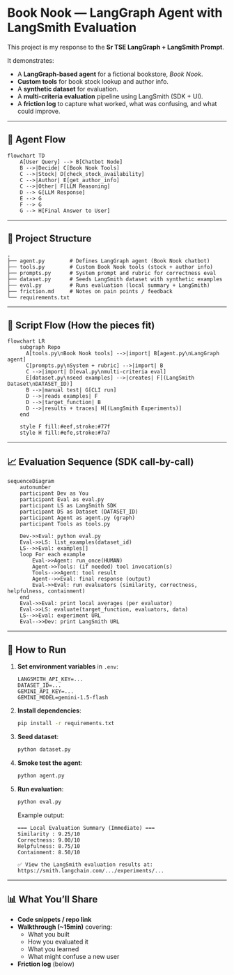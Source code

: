 # Book Nook — LangGraph Agent with LangSmith Evaluation

This project is my response to the **Sr TSE LangGraph + LangSmith Prompt**.

It demonstrates:
- A **LangGraph-based agent** for a fictional bookstore, *Book Nook*.
- **Custom tools** for book stock lookup and author info.
- A **synthetic dataset** for evaluation.
- A **multi-criteria evaluation** pipeline using LangSmith (SDK + UI).
- A **friction log** to capture what worked, what was confusing, and what could improve.

---

## 🔄 Agent Flow

```mermaid
flowchart TD
    A[User Query] --> B[Chatbot Node]
    B -->|Decide| C[Book Nook Tools]
    C -->|Stock| D[check_stock_availability]
    C -->|Author| E[get_author_info]
    C -->|Other| F[LLM Reasoning]
    D --> G[LLM Response]
    E --> G
    F --> G
    G --> H[Final Answer to User]
```

---

## 📂 Project Structure

```
.
├── agent.py        # Defines LangGraph agent (Book Nook chatbot)
├── tools.py        # Custom Book Nook tools (stock + author info)
├── prompts.py      # System prompt and rubric for correctness eval
├── dataset.py      # Seeds LangSmith dataset with synthetic examples
├── eval.py         # Runs evaluation (local summary + LangSmith)
├── friction.md     # Notes on pain points / feedback
└── requirements.txt
```

---

## 🧩 Script Flow (How the pieces fit)

```mermaid
flowchart LR
    subgraph Repo
      A[tools.py\nBook Nook tools] -->|import| B[agent.py\nLangGraph agent]
      C[prompts.py\nSystem + rubric] -->|import| B
      C -->|import| D[eval.py\nmulti-criteria eval]
      E[dataset.py\nseed examples] -->|creates| F[(LangSmith Dataset\nDATASET_ID)]
      B -->|manual test| G[CLI run]
      D -->|reads examples| F
      D -->|target_function| B
      D -->|results + traces| H[(LangSmith Experiments)]
    end

    style F fill:#eef,stroke:#77f
    style H fill:#efe,stroke:#7a7
```

---

## 📈 Evaluation Sequence (SDK call-by-call)

```mermaid
sequenceDiagram
    autonumber
    participant Dev as You
    participant Eval as eval.py
    participant LS as LangSmith SDK
    participant DS as Dataset (DATASET_ID)
    participant Agent as agent.py (graph)
    participant Tools as tools.py

    Dev->>Eval: python eval.py
    Eval->>LS: list_examples(dataset_id)
    LS-->>Eval: examples[]
    loop For each example
        Eval->>Agent: run_once(HUMAN)
        Agent->>Tools: (if needed) tool invocation(s)
        Tools-->>Agent: tool result
        Agent-->>Eval: final response (output)
        Eval->>Eval: run evaluators (similarity, correctness, helpfulness, containment)
    end
    Eval->>Eval: print local averages (per evaluator)
    Eval->>LS: evaluate(target_function, evaluators, data)
    LS-->>Eval: experiment URL
    Eval-->>Dev: print LangSmith URL
```

---

## 🚀 How to Run

1. **Set environment variables** in `.env`:
   ```env
   LANGSMITH_API_KEY=...
   DATASET_ID=...
   GEMINI_API_KEY=...
   GEMINI_MODEL=gemini-1.5-flash
   ```

2. **Install dependencies**:
   ```bash
   pip install -r requirements.txt
   ```

3. **Seed dataset**:
   ```bash
   python dataset.py
   ```

4. **Smoke test the agent**:
   ```bash
   python agent.py
   ```

5. **Run evaluation**:
   ```bash
   python eval.py
   ```
   Example output:
   ```
   === Local Evaluation Summary (Immediate) ===
   Similarity : 9.25/10
   Correctness: 9.00/10
   Helpfulness: 8.75/10
   Containment: 8.50/10

   ✅ View the LangSmith evaluation results at:
   https://smith.langchain.com/.../experiments/...
   ```

---

## 📊 What You’ll Share
- **Code snippets / repo link**  
- **Walkthrough (~15min)** covering:
  - What you built  
  - How you evaluated it  
  - What you learned  
  - What might confuse a new user  
- **Friction log** (below)
